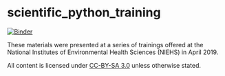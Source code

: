 # scientific_python_training

[![Binder](https://mybinder.org/badge_logo.svg)](https://mybinder.org/v2/gh/burkesquires/scientific_python_training/master)

These materials were presented at a series of trainings offered at the National Institutes of Environmental Health Sciences (NIEHS) in April 2019.

All content is licensed under [CC-BY-SA 3.0](http://creativecommons.org/licenses/by-sa/3.0/) unless otherwise stated.
